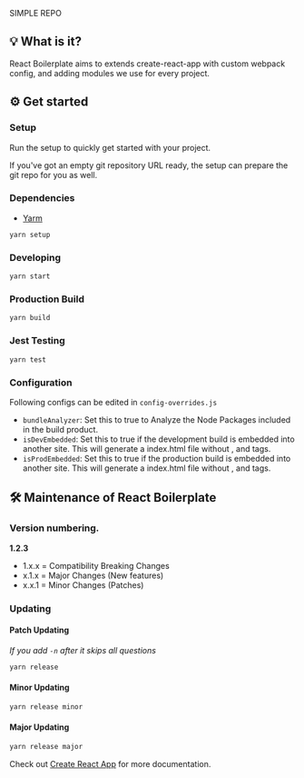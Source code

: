 SIMPLE REPO

## 💡 What is it?
React Boilerplate aims to extends create-react-app with custom webpack config, and adding modules we use for every project.

## ⚙ Get started

### Setup
Run the setup to quickly get started with your project.

If you've got an empty git repository URL ready, the setup can prepare the git repo for you as well.

### Dependencies
- [Yarm](https://yarnpkg.com/en/docs/install)
```console
yarn setup
```

### Developing
```console
yarn start
```

### Production Build
```console
yarn build
```

### Jest Testing
```console
yarn test
```

### Configuration
Following configs can be edited in `config-overrides.js`
- `bundleAnalyzer`: Set this to true to Analyze the Node Packages included in the build product.
- `isDevEmbedded`: Set this to true if the development build is embedded into another site. This will generate a index.html file without <html>, <head> and <body> tags.
- `isProdEmbedded`: Set this to true if the production build is embedded into another site. This will generate a index.html file without <html>, <head> and <body> tags.

## 🛠 Maintenance of React Boilerplate
### Version numbering.
**1.2.3**
- 1.x.x = Compatibility Breaking Changes
- x.1.x = Major Changes (New features)
- x.x.1 = Minor Changes (Patches)

### Updating
#### Patch Updating
*If you add `-n` after it skips all questions*
```bash
yarn release
```

#### Minor Updating
```bash
yarn release minor
```

#### Major Updating
```bash
yarn release major
```

Check out [Create React App](https://github.com/facebook/create-react-app) for more documentation.
